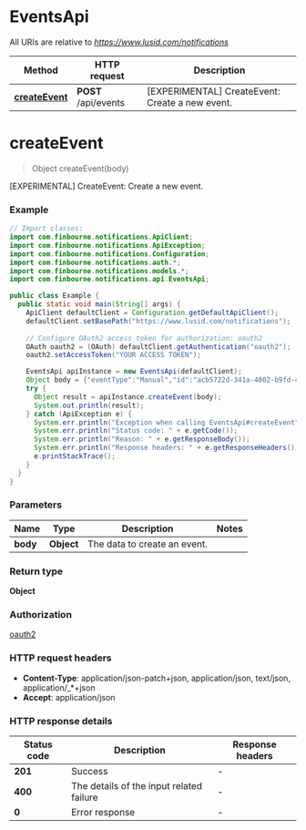 # EventsApi

All URIs are relative to *https://www.lusid.com/notifications*

Method | HTTP request | Description
------------- | ------------- | -------------
[**createEvent**](EventsApi.md#createEvent) | **POST** /api/events | [EXPERIMENTAL] CreateEvent: Create a new event.


<a name="createEvent"></a>
# **createEvent**
> Object createEvent(body)

[EXPERIMENTAL] CreateEvent: Create a new event.

### Example
```java
// Import classes:
import com.finbourne.notifications.ApiClient;
import com.finbourne.notifications.ApiException;
import com.finbourne.notifications.Configuration;
import com.finbourne.notifications.auth.*;
import com.finbourne.notifications.models.*;
import com.finbourne.notifications.api.EventsApi;

public class Example {
  public static void main(String[] args) {
    ApiClient defaultClient = Configuration.getDefaultApiClient();
    defaultClient.setBasePath("https://www.lusid.com/notifications");
    
    // Configure OAuth2 access token for authorization: oauth2
    OAuth oauth2 = (OAuth) defaultClient.getAuthentication("oauth2");
    oauth2.setAccessToken("YOUR ACCESS TOKEN");

    EventsApi apiInstance = new EventsApi(defaultClient);
    Object body = {"eventType":"Manual","id":"acb5722d-341a-4802-b9fd-cf740a6a7797","message":"TestMessage","subject":"TestSubject","eventTime":"2021-08-27T17:39:02.9427036+01:00"}; // Object | The data to create an event.
    try {
      Object result = apiInstance.createEvent(body);
      System.out.println(result);
    } catch (ApiException e) {
      System.err.println("Exception when calling EventsApi#createEvent");
      System.err.println("Status code: " + e.getCode());
      System.err.println("Reason: " + e.getResponseBody());
      System.err.println("Response headers: " + e.getResponseHeaders());
      e.printStackTrace();
    }
  }
}
```

### Parameters

Name | Type | Description  | Notes
------------- | ------------- | ------------- | -------------
 **body** | **Object**| The data to create an event. |

### Return type

**Object**

### Authorization

[oauth2](../README.md#oauth2)

### HTTP request headers

 - **Content-Type**: application/json-patch+json, application/json, text/json, application/_*+json
 - **Accept**: application/json

### HTTP response details
| Status code | Description | Response headers |
|-------------|-------------|------------------|
**201** | Success |  -  |
**400** | The details of the input related failure |  -  |
**0** | Error response |  -  |


